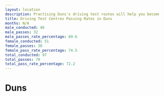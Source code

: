 ```yaml
---
layout: location
description: Practising Duns's driving test routes will help you become more confident in your gear-changing abilities.
title: Driving Test Centres Passing Rates in Duns
months: N/A
male_conducted: 46
male_passes: 32
male_passes_rate_percentage: 69.6
female_conducted: 51
female_passes: 38
female_pass_rate_percentage: 74.5
total_conducted: 97
total_passes: 70
total_pass_rate_percentage: 72.2
---
```


# Duns
